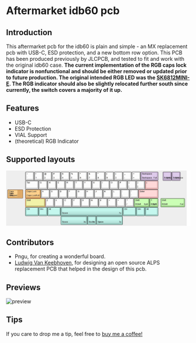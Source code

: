 # Aftermarket idb60 pcb

## Introduction
This aftermarket pcb for the idb60 is plain and simple - an MX replacement pcb with USB-C, ESD protection, and a new bottom row option. This PCB has been produced previously by JLCPCB, and tested to fit and work with the original idb60 case. **The current implementation of the RGB caps lock indicator is nonfunctional and should be either removed or updated prior to future production. The original intended RGB LED was the [SK6812MINI-E](https://cdn-shop.adafruit.com/product-files/4960/4960_SK6812MINI-E_REV02_EN.pdf). The RGB indicator should also be slightly relocated further south since currently, the switch covers a majority of it up.**
## Features
* USB-C
* ESD Protection
* VIAL Support
* (theoretical) RGB Indicator

## Supported layouts
![layout](https://github.com/dannyjim-ml/idb60-ReplacementPCB/blob/main/Graphics/KLE.png)

## Contributors
* Pngu, for creating a wonderful board.
* [Ludwig Van Keebhoven](https://github.com/Ludwig-van-Keebhoven/Aftermarket_idb60/), for designing an open source ALPS replacement PCB that helped in the design of this pcb.

## Previews
![preview](https://github.com/dannyjim-ml/idb60-ReplacementPCB/blob/main/Graphics/redbottom.png)

## Tips
If you care to drop me a tip, feel free to [buy me a coffee!](https://ko-fi.com/mfchill)

